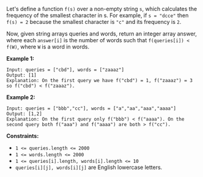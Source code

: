 Let's define a function `f(s)` over a non-empty string `s`, which calculates the frequency of the smallest character in s. For example, if `s = "dcce"` then `f(s) = 2` because the smallest character is `"c"` and its frequency is `2`.

Now, given string arrays queries and words, return an integer array answer, where each `answer[i]` is the number of words such that `f(queries[i]) < f(W)`, where `W` is a word in words.

 

**Example 1:**
```
Input: queries = ["cbd"], words = ["zaaaz"]
Output: [1]
Explanation: On the first query we have f("cbd") = 1, f("zaaaz") = 3 so f("cbd") < f("zaaaz").
```
**Example 2:**
```
Input: queries = ["bbb","cc"], words = ["a","aa","aaa","aaaa"]
Output: [1,2]
Explanation: On the first query only f("bbb") < f("aaaa"). On the second query both f("aaa") and f("aaaa") are both > f("cc").
``` 

**Constraints:**

* `1 <= queries.length <= 2000`
* `1 <= words.length <= 2000`
* `1 <= queries[i].length, words[i].length <= 10`
* `queries[i][j], words[i][j]` are English lowercase letters.